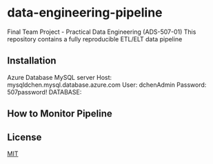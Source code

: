 # data-engineering-pipeline
Final Team Project - Practical Data Engineering (ADS-507-01) This repository contains a fully reproducible ETL/ELT data pipeline

## Installation

Azure Database MySQL server Host:  mysqldchen.mysql.database.azure.com
User: dchenAdmin
Password: 507password!
DATABASE: 

## How to Monitor Pipeline


## License

[MIT](https://choosealicense.com/licenses/mit/)    

